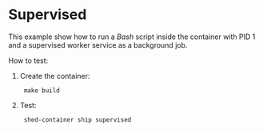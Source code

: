 # Supervised

This example show how to run a _Bash_ script inside the container with PID 1 and
a supervised worker service as a background job.

How to test:

1. Create the container:

        make build

2. Test:

        shed-container ship supervised
